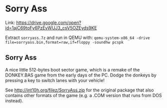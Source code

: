 # Sorry Ass

Link: https://drive.google.com/open?id=1ajC69toFy6PzEvWUJ3_csV5OZEyds9KE

Extract `sorryass.7z` and run in QEMU with: `qemu-system-x86_64 -drive file=sorryass.bin,format=raw,if=floppy -soundhw pcspk`

Sorry Ass
---------

A nice little 512-bytes boot sector game, which is a remake of the
DONKEY.BAS game from the early days of the PC. Dodge the donkeys by
pressing a key to switch lanes with your vehicle!

See http://int10h.org/filez/SorryAss.zip for the original package that
also contains other formats of the game (e.g. a .COM version that runs
from DOS instead).
